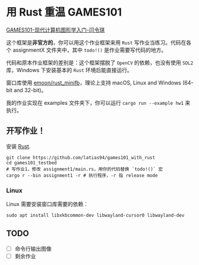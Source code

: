 # 用 Rust 重温 GAMES101

[GAMES101-现代计算机图形学入门-闫令琪](https://www.bilibili.com/video/BV1X7411F744/)

这个框架是**非官方的**，你可以用这个作业框架来用 `Rust` 写作业当练习。代码在各个 assignmentX 文件夹中，其中 `todo!()`
是作业需要写代码的地方。

代码和原本作业框架的差别是：这个框架摆脱了 `OpenCV` 的依赖，也没有使用 `SDL2` 库，Windows 下安装基本的 `Rust` 环境后能直接运行。

窗口库使用 [emoon/rust_minifb](https://github.com/emoon/rust_minifb)，理论上支持 macOS, Linux and Windows (64-bit and
32-bit)。

我的作业实现在 examples 文件夹下，你可以运行 `cargo run --example hw1` 来执行。

## 开写作业！

安装 [Rust](https://www.rust-lang.org/learn/get-started).

```shell
git clone https://github.com/latias94/games101_with_rust
cd games101_testbed
# 写作业1，修改 assignment1/main.rs，用你的代码替换 `todo!()` 宏
cargo r --bin assignment1 -r # 执行程序，-r 指 release mode
```

### Linux

Linux 需要安装窗口库需要的依赖：

```shell
sudo apt install libxkbcommon-dev libwayland-cursor0 libwayland-dev
```

## TODO

- [ ] 命令行输出图像
- [ ] 剩余作业
